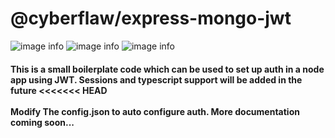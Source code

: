 # @cyberflaw/express-mongo-jwt

![image info](https://img.shields.io/github/issues/CyberFlaw/Express-MongoDB-JWT-Auth)
![image info](https://img.shields.io/github/forks/CyberFlaw/Express-MongoDB-JWT-Auth)
![image info](https://img.shields.io/github/stars/CyberFlaw/Express-MongoDB-JWT-Auth)

<h4>This is a small boilerplate code which can be used to set up auth in a node app using JWT. Sessions and typescript support will be added in the future
<<<<<<< HEAD
<br/>
<br/>
Modify The config.json to auto configure auth. More documentation coming soon...
